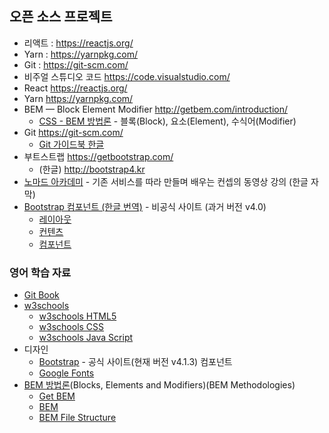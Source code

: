 ## 오픈 소스 프로젝트

- 리액트 : https://reactjs.org/
- Yarn : https://yarnpkg.com/
- Git : https://git-scm.com/
- 비주얼 스튜디오 코드 https://code.visualstudio.com/
- React https://reactjs.org/
- Yarn https://yarnpkg.com/
- BEM — Block Element Modifier http://getbem.com/introduction/
  - [CSS - BEM 방법론](https://medium.com/witinweb/css-%EB%B0%A9%EB%B2%95%EB%A1%A0-1-bem-block-element-modifier-1c03034e65a1) - 블록(Block), 요소(Element), 수식어(Modifier)
- Git https://git-scm.com/
  - [Git 가이드북 한글](https://git-scm.com/book/ko/v2)
- 부트스트랩 https://getbootstrap.com/
  - (한글) http://bootstrap4.kr
- [노마드 아카데미](https://academy.nomadcoders.co/blog/15754/order/) - 기존 서비스를 따라 만들며 배우는 컨셉의 동영상 강의 (한글 자막)
- [Bootstrap 컴포넌트 (한글 번역)](http://bootstrap4.kr/) - 비공식 사이트 (과거 버전 v4.0)
  - [레이아웃](http://bootstrap4.kr/docs/4.0/layout/overview/)
  - [컨텐츠](http://bootstrap4.kr/docs/4.0/content/reboot/)
  - [컴포넌트](http://bootstrap4.kr/docs/4.0/components/alerts/)

### 영어 학습 자료

- [Git Book](https://git-scm.com/book/en/v2)
- [w3schools](https://www.w3schools.com/)
  - [w3schools HTML5](https://www.w3schools.com/html/)
  - [w3schools CSS](https://www.w3schools.com/css/)
  - [w3schools Java Script](https://www.w3schools.com/js/)
- 디자인
  - [Bootstrap](https://getbootstrap.com/docs/4.1/components/forms/) - 공식 사이트(현재 버전 v4.1.3) 컴포넌트
  - [Google Fonts](https://fonts.google.com/)
- [BEM 방법론](http://getbem.com/introduction/)(Blocks, Elements and Modifiers)(BEM Methodologies)
  - [Get BEM](http://getbem.com/)
  - [BEM](https://en.bem.info/)
  - [BEM File Structure](https://en.bem.info/methodology/filestructure/)
